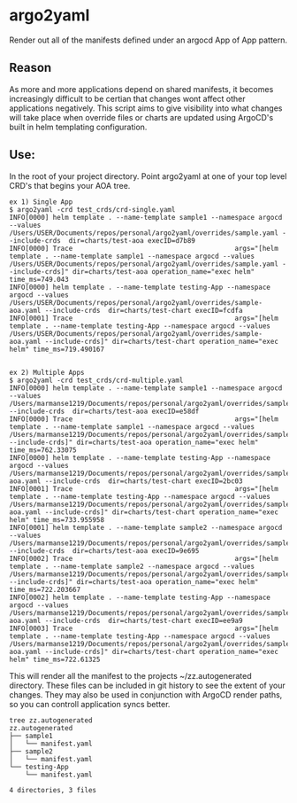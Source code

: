 # argo2yaml

Render out all of the manifests defined under an argocd App of App pattern.

## Reason
As more and more applications depend on shared manifests, it becomes increasingly difficult to be certian that changes wont affect other applications negatively. 
This script aims to give visibility into what changes will take place when override files or charts are updated using ArgoCD's built in helm templating configuration.

## Use:
In the root of your project directory. Point argo2yaml at one of your top level CRD's that begins your AOA tree.
```SHELL
ex 1) Single App
$ argo2yaml -crd test_crds/crd-single.yaml
INFO[0000] helm template . --name-template sample1 --namespace argocd --values /Users/USER/Documents/repos/personal/argo2yaml/overrides/sample.yaml --include-crds  dir=charts/test-aoa execID=d7b89
INFO[0000] Trace                                         args="[helm template . --name-template sample1 --namespace argocd --values /Users/USER/Documents/repos/personal/argo2yaml/overrides/sample.yaml --include-crds]" dir=charts/test-aoa operation_name="exec helm" time_ms=749.043
INFO[0000] helm template . --name-template testing-App --namespace argocd --values /Users/USER/Documents/repos/personal/argo2yaml/overrides/sample-aoa.yaml --include-crds  dir=charts/test-chart execID=fcdfa
INFO[0001] Trace                                         args="[helm template . --name-template testing-App --namespace argocd --values /Users/USER/Documents/repos/personal/argo2yaml/overrides/sample-aoa.yaml --include-crds]" dir=charts/test-chart operation_name="exec helm" time_ms=719.490167


ex 2) Multiple Apps
$ argo2yaml -crd test_crds/crd-multiple.yaml
INFO[0000] helm template . --name-template sample1 --namespace argocd --values /Users/marmanse1219/Documents/repos/personal/argo2yaml/overrides/sample.yaml --include-crds  dir=charts/test-aoa execID=e58df
INFO[0000] Trace                                         args="[helm template . --name-template sample1 --namespace argocd --values /Users/marmanse1219/Documents/repos/personal/argo2yaml/overrides/sample.yaml --include-crds]" dir=charts/test-aoa operation_name="exec helm" time_ms=762.33075
INFO[0000] helm template . --name-template testing-App --namespace argocd --values /Users/marmanse1219/Documents/repos/personal/argo2yaml/overrides/sample-aoa.yaml --include-crds  dir=charts/test-chart execID=2bc03
INFO[0001] Trace                                         args="[helm template . --name-template testing-App --namespace argocd --values /Users/marmanse1219/Documents/repos/personal/argo2yaml/overrides/sample-aoa.yaml --include-crds]" dir=charts/test-chart operation_name="exec helm" time_ms=733.955958
INFO[0001] helm template . --name-template sample2 --namespace argocd --values /Users/marmanse1219/Documents/repos/personal/argo2yaml/overrides/sample.yaml --include-crds  dir=charts/test-aoa execID=9e695
INFO[0002] Trace                                         args="[helm template . --name-template sample2 --namespace argocd --values /Users/marmanse1219/Documents/repos/personal/argo2yaml/overrides/sample.yaml --include-crds]" dir=charts/test-aoa operation_name="exec helm" time_ms=722.203667
INFO[0002] helm template . --name-template testing-App --namespace argocd --values /Users/marmanse1219/Documents/repos/personal/argo2yaml/overrides/sample-aoa.yaml --include-crds  dir=charts/test-chart execID=ee9a9
INFO[0003] Trace                                         args="[helm template . --name-template testing-App --namespace argocd --values /Users/marmanse1219/Documents/repos/personal/argo2yaml/overrides/sample-aoa.yaml --include-crds]" dir=charts/test-chart operation_name="exec helm" time_ms=722.61325
```

This will render all the manifest to the projects ~/zz.autogenerated directory. These files can be included in git history to see the extent of your changes. They may also be used in conjunction with ArgoCD render paths, so you can controll application syncs better.

```SHELL
tree zz.autogenerated
zz.autogenerated
├── sample1
│   └── manifest.yaml
├── sample2
│   └── manifest.yaml
└── testing-App
    └── manifest.yaml

4 directories, 3 files
```

